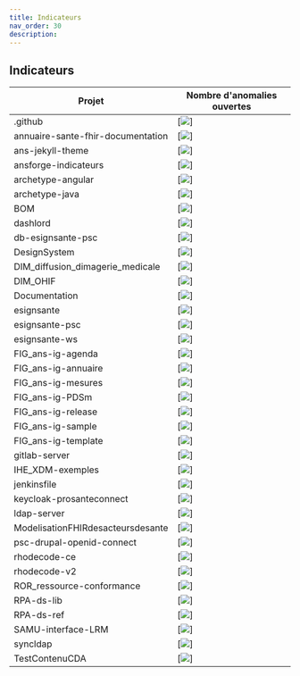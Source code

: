 ```yaml
---
title: Indicateurs
nav_order: 30
description: 
---
```


## Indicateurs

| Projet                                    | Nombre d'anomalies ouvertes                                   |
| ----------------------------------------- | ------------------------------------------------------------- |
|.github|[<img src="https://badgen.net/github/open-issues/ansforge/.github?label=" loading="lazy">]|(https://github.com/ansforge/.github/issues)|
|annuaire-sante-fhir-documentation|[<img src="https://badgen.net/github/open-issues/ansforge/annuaire-sante-fhir-documentation?label=" loading="lazy">]|(https://github.com/ansforge/annuaire-sante-fhir-documentation/issues)|
|ans-jekyll-theme|[<img src="https://badgen.net/github/open-issues/ansforge/ans-jekyll-theme?label=" loading="lazy">]|(https://github.com/ansforge/ans-jekyll-theme/issues)|
|ansforge-indicateurs|[<img src="https://badgen.net/github/open-issues/ansforge/ansforge-indicateurs?label=" loading="lazy">]|(https://github.com/ansforge/ansforge-indicateurs/issues)|
|archetype-angular|[<img src="https://badgen.net/github/open-issues/ansforge/archetype-angular?label=" loading="lazy">]|(https://github.com/ansforge/archetype-angular/issues)|
|archetype-java|[<img src="https://badgen.net/github/open-issues/ansforge/archetype-java?label=" loading="lazy">]|(https://github.com/ansforge/archetype-java/issues)|
|BOM|[<img src="https://badgen.net/github/open-issues/ansforge/BOM?label=" loading="lazy">]|(https://github.com/ansforge/BOM/issues)|
|dashlord|[<img src="https://badgen.net/github/open-issues/ansforge/dashlord?label=" loading="lazy">]|(https://github.com/ansforge/dashlord/issues)|
|db-esignsante-psc|[<img src="https://badgen.net/github/open-issues/ansforge/db-esignsante-psc?label=" loading="lazy">]|(https://github.com/ansforge/db-esignsante-psc/issues)|
|DesignSystem|[<img src="https://badgen.net/github/open-issues/ansforge/DesignSystem?label=" loading="lazy">]|(https://github.com/ansforge/DesignSystem/issues)|
|DIM_diffusion_dimagerie_medicale|[<img src="https://badgen.net/github/open-issues/ansforge/DIM_diffusion_dimagerie_medicale?label=" loading="lazy">]|(https://github.com/ansforge/DIM_diffusion_dimagerie_medicale/issues)|
|DIM_OHIF|[<img src="https://badgen.net/github/open-issues/ansforge/DIM_OHIF?label=" loading="lazy">]|(https://github.com/ansforge/DIM_OHIF/issues)|
|Documentation|[<img src="https://badgen.net/github/open-issues/ansforge/Documentation?label=" loading="lazy">]|(https://github.com/ansforge/Documentation/issues)|
|esignsante|[<img src="https://badgen.net/github/open-issues/ansforge/esignsante?label=" loading="lazy">]|(https://github.com/ansforge/esignsante/issues)|
|esignsante-psc|[<img src="https://badgen.net/github/open-issues/ansforge/esignsante-psc?label=" loading="lazy">]|(https://github.com/ansforge/esignsante-psc/issues)|
|esignsante-ws|[<img src="https://badgen.net/github/open-issues/ansforge/esignsante-ws?label=" loading="lazy">]|(https://github.com/ansforge/esignsante-ws/issues)|
|FIG_ans-ig-agenda|[<img src="https://badgen.net/github/open-issues/ansforge/FIG_ans-ig-agenda?label=" loading="lazy">]|(https://github.com/ansforge/FIG_ans-ig-agenda/issues)|
|FIG_ans-ig-annuaire|[<img src="https://badgen.net/github/open-issues/ansforge/FIG_ans-ig-annuaire?label=" loading="lazy">]|(https://github.com/ansforge/FIG_ans-ig-annuaire/issues)|
|FIG_ans-ig-mesures|[<img src="https://badgen.net/github/open-issues/ansforge/FIG_ans-ig-mesures?label=" loading="lazy">]|(https://github.com/ansforge/FIG_ans-ig-mesures/issues)|
|FIG_ans-ig-PDSm|[<img src="https://badgen.net/github/open-issues/ansforge/FIG_ans-ig-PDSm?label=" loading="lazy">]|(https://github.com/ansforge/FIG_ans-ig-PDSm/issues)|
|FIG_ans-ig-release|[<img src="https://badgen.net/github/open-issues/ansforge/FIG_ans-ig-release?label=" loading="lazy">]|(https://github.com/ansforge/FIG_ans-ig-release/issues)|
|FIG_ans-ig-sample|[<img src="https://badgen.net/github/open-issues/ansforge/FIG_ans-ig-sample?label=" loading="lazy">]|(https://github.com/ansforge/FIG_ans-ig-sample/issues)|
|FIG_ans-ig-template|[<img src="https://badgen.net/github/open-issues/ansforge/FIG_ans-ig-template?label=" loading="lazy">]|(https://github.com/ansforge/FIG_ans-ig-template/issues)|
|gitlab-server|[<img src="https://badgen.net/github/open-issues/ansforge/gitlab-server?label=" loading="lazy">]|(https://github.com/ansforge/gitlab-server/issues)|
|IHE_XDM-exemples|[<img src="https://badgen.net/github/open-issues/ansforge/IHE_XDM-exemples?label=" loading="lazy">]|(https://github.com/ansforge/IHE_XDM-exemples/issues)|
|jenkinsfile|[<img src="https://badgen.net/github/open-issues/ansforge/jenkinsfile?label=" loading="lazy">]|(https://github.com/ansforge/jenkinsfile/issues)|
|keycloak-prosanteconnect|[<img src="https://badgen.net/github/open-issues/ansforge/keycloak-prosanteconnect?label=" loading="lazy">]|(https://github.com/ansforge/keycloak-prosanteconnect/issues)|
|ldap-server|[<img src="https://badgen.net/github/open-issues/ansforge/ldap-server?label=" loading="lazy">]|(https://github.com/ansforge/ldap-server/issues)|
|ModelisationFHIRdesacteursdesante|[<img src="https://badgen.net/github/open-issues/ansforge/ModelisationFHIRdesacteursdesante?label=" loading="lazy">]|(https://github.com/ansforge/ModelisationFHIRdesacteursdesante/issues)|
|psc-drupal-openid-connect|[<img src="https://badgen.net/github/open-issues/ansforge/psc-drupal-openid-connect?label=" loading="lazy">]|(https://github.com/ansforge/psc-drupal-openid-connect/issues)|
|rhodecode-ce|[<img src="https://badgen.net/github/open-issues/ansforge/rhodecode-ce?label=" loading="lazy">]|(https://github.com/ansforge/rhodecode-ce/issues)|
|rhodecode-v2|[<img src="https://badgen.net/github/open-issues/ansforge/rhodecode-v2?label=" loading="lazy">]|(https://github.com/ansforge/rhodecode-v2/issues)|
|ROR_ressource-conformance|[<img src="https://badgen.net/github/open-issues/ansforge/ROR_ressource-conformance?label=" loading="lazy">]|(https://github.com/ansforge/ROR_ressource-conformance/issues)|
|RPA-ds-lib|[<img src="https://badgen.net/github/open-issues/ansforge/RPA-ds-lib?label=" loading="lazy">]|(https://github.com/ansforge/RPA-ds-lib/issues)|
|RPA-ds-ref|[<img src="https://badgen.net/github/open-issues/ansforge/RPA-ds-ref?label=" loading="lazy">]|(https://github.com/ansforge/RPA-ds-ref/issues)|
|SAMU-interface-LRM|[<img src="https://badgen.net/github/open-issues/ansforge/SAMU-interface-LRM?label=" loading="lazy">]|(https://github.com/ansforge/SAMU-interface-LRM/issues)|
|syncldap|[<img src="https://badgen.net/github/open-issues/ansforge/syncldap?label=" loading="lazy">]|(https://github.com/ansforge/syncldap/issues)|
|TestContenuCDA|[<img src="https://badgen.net/github/open-issues/ansforge/TestContenuCDA?label=" loading="lazy">]|(https://github.com/ansforge/TestContenuCDA/issues)|




